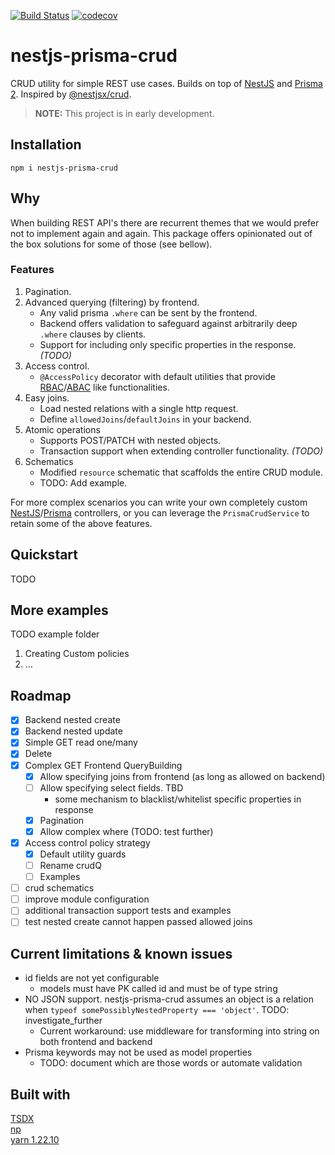 [![Build Status](https://www.travis-ci.com/kepelrs/nestjs-prisma-crud.svg?branch=master)](https://www.travis-ci.com/kepelrs/nestjs-prisma-crud)
[![codecov](https://codecov.io/gh/kepelrs/nestjs-prisma-crud/branch/master/graph/badge.svg?token=X2KQ8AMFA7)](https://codecov.io/gh/kepelrs/nestjs-prisma-crud)

# nestjs-prisma-crud

CRUD utility for simple REST use cases. Builds on top of [NestJS](https://github.com/nestjs/nest) and [Prisma 2](https://github.com/prisma/prisma). Inspired by [@nestjsx/crud](https://github.com/nestjsx).

> **NOTE:** This project is in early development.

## Installation

    npm i nestjs-prisma-crud

## Why

When building REST API's there are recurrent themes that we would prefer not to implement again and again. This package offers opinionated out of the box solutions for some of those (see bellow).

### Features

1. Pagination.
2. Advanced querying (filtering) by frontend.
    - Any valid prisma `.where` can be sent by the frontend.
    - Backend offers validation to safeguard against arbitrarily deep `.where` clauses by clients.
    - Support for including only specific properties in the response. _(TODO)_
3. Access control.
    - `@AccessPolicy` decorator with default utilities that provide [RBAC](https://en.wikipedia.org/wiki/Role-based_access_control)/[ABAC](https://en.wikipedia.org/wiki/Attribute-based_access_control) like functionalities.
4. Easy joins.
    - Load nested relations with a single http request.
    - Define `allowedJoins`/`defaultJoins` in your backend.
5. Atomic operations
    - Supports POST/PATCH with nested objects.
    - Transaction support when extending controller functionality. _(TODO)_
6. Schematics
    - Modified `resource` schematic that scaffolds the entire CRUD module.
    - TODO: Add example.

For more complex scenarios you can write your own completely custom [NestJS](https://github.com/nestjs/nest)/[Prisma](https://github.com/prisma/prisma) controllers, or you can leverage the `PrismaCrudService` to retain some of the above features.

## Quickstart

TODO

## More examples

TODO example folder

1. Creating Custom policies
2. ...

## Roadmap

-   [x] Backend nested create
-   [x] Backend nested update
-   [x] Simple GET read one/many
-   [x] Delete
-   [x] Complex GET Frontend QueryBuilding
    -   [x] Allow specifying joins from frontend (as long as allowed on backend)
    -   [ ] Allow specifying select fields. TBD
        -   some mechanism to blacklist/whitelist specific properties in response
    -   [x] Pagination
    -   [x] Allow complex where (TODO: test further)
-   [x] Access control policy strategy
    -   [x] Default utility guards
    -   [ ] Rename crudQ
    -   [ ] Examples
-   [ ] crud schematics
-   [ ] improve module configuration
-   [ ] additional transaction support tests and examples
-   [ ] test nested create cannot happen passed allowed joins

## Current limitations & known issues

-   id fields are not yet configurable
    -   models must have PK called id and must be of type string
-   NO JSON support. nestjs-prisma-crud assumes an object is a relation when `typeof somePossiblyNestedProperty === 'object'`. TODO: investigate_further
    -   Current workaround: use middleware for transforming into string on both frontend and backend
-   Prisma keywords may not be used as model properties
    -   TODO: document which are those words or automate validation

## Built with

[TSDX](https://github.com/formium/tsdx)<br>
[np](https://github.com/sindresorhus/np)<br>
[yarn 1.22.10](https://yarnpkg.com/)
